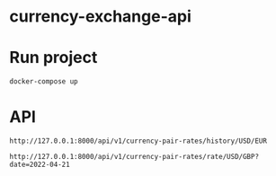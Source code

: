 # currency-exchange-api

# Run project

```shell
docker-compose up
```

# API 
```shell
http://127.0.0.1:8000/api/v1/currency-pair-rates/history/USD/EUR
```

```shell
http://127.0.0.1:8000/api/v1/currency-pair-rates/rate/USD/GBP?date=2022-04-21
```

